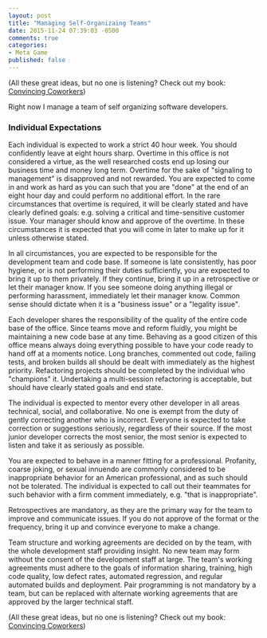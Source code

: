 ```yaml
---
layout: post
title: "Managing Self-Organizaing Teams"
date: 2015-11-24 07:39:03 -0500
comments: true
categories: 
- Meta Game
published: false
---
```


(All these great ideas, but no one is listening? Check out my
book: [Convincing Coworkers](https://leanpub.com/convincingcoworkers))

Right now I manage a team of self organizing software developers.

### Individual Expectations

Each individual is expected to work a strict 40 hour week. You should
confidently leave at eight hours sharp. Overtime in this office is not
considered a virtue, as the well researched costs end up losing our business
time and money long term. Overtime for the sake of "signaling to management" is
disapproved and not rewarded. You are expected to come in and work as hard as
you can such that you are "done" at the end of an eight hour day and could
perform no additional effort. In the rare circumstances that overtime is
required, it will be clearly stated and have clearly defined goals: e.g. solving
a critical and time-sensitive customer issue. Your manager should know and
approve of the overtime. In these circumstances it is expected that you will
come in later to make up for it unless otherwise stated.

In all circumstances, you are expected to be responsible for the development
team and code base. If someone is late consistently, has poor hygiene, or is not
performing their duties sufficiently, you are expected to bring it up to them
privately. If they continue, bring it up in a retrospective or let their manager
know. If you see someone doing anything illegal or performing harassment,
immediately let their manager know. Common sense should dictate when it is a
"business issue" or a "legality issue".

Each developer shares the responsibility of the quality of the entire code base
of the office. Since teams move and reform fluidly, you might be maintaining a
new code base at any time. Behaving as a good citizen of this office means
always doing everything possible to have your code ready to hand off at a
moments notice. Long branches, commented out code, failing tests, and broken
builds all should be dealt with immediately as the highest priority. Refactoring
projects should be completed by the individual who "champions" it. Undertaking a
multi-session refactoring is acceptable, but should have clearly stated goals
and end state.

The individual is expected to mentor every other developer in all areas
technical, social, and collaborative. No one is exempt from the duty of gently
correcting another who is incorrect. Everyone is expected to take correction or
suggestions seriously, regardless of their source. If the most junior developer
corrects the most senior, the most senior is expected to listen and take it as
seriously as possible.

You are expected to behave in a manner fitting for a professional. Profanity,
coarse joking, or sexual innuendo are commonly considered to be inappropriate
behavior for an American professional, and as such should not be tolerated. The
individual is expected to call out their teammates for such behavior with a firm
comment immediately, e.g. "that is inappropriate".

Retrospectives are mandatory, as they are the primary way for the team to
improve and communicate issues. If you do not approve of the format or the
frequency, bring it up and convince everyone to make a change.

Team structure and working agreements are decided on by the team, with the whole
development staff providing insight. No new team may form without the consent of
the development staff at large. The team's working agreements must adhere to the
goals of information sharing, training, high code quality, low defect rates,
automated regression, and regular automated builds and deployment. Pair
programming is not mandatory by a team, but can be replaced with alternate
working agreements that are approved by the larger technical staff.


(All these great ideas, but no one is listening? Check out my
book: [Convincing Coworkers](https://leanpub.com/convincingcoworkers))
